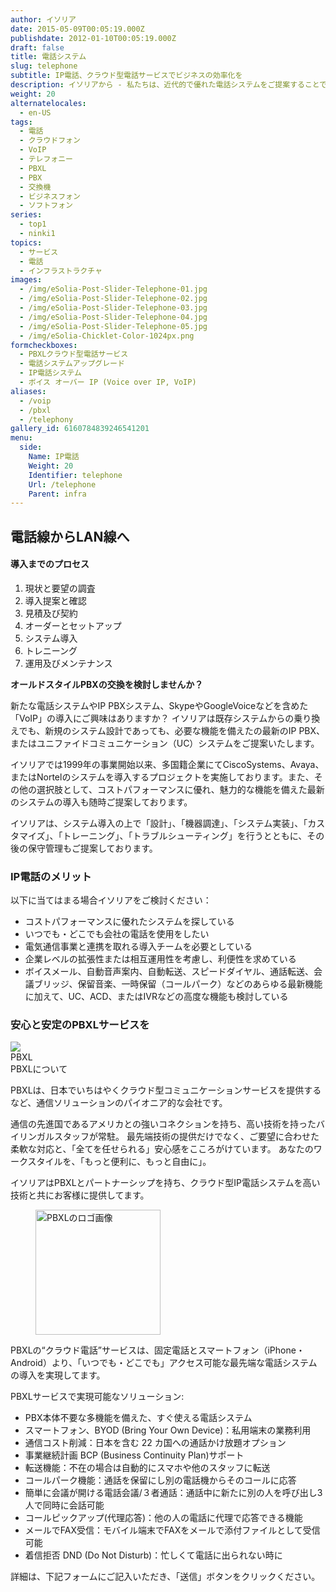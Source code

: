 ```yaml
---
author: イソリア
date: 2015-05-09T00:05:19.000Z
publishdate: 2012-01-10T00:05:19.000Z
draft: false
title: 電話システム
slug: telephone
subtitle: IP電話、クラウド型電話サービスでビジネスの効率化を
description: イソリアから - 私たちは、近代的で優れた電話システムをご提案することでお客様のコストを削減し、生産効率を高めます。クラウド型電話サービスが利用可能に。
weight: 20
alternatelocales:
  - en-US
tags:
  - 電話
  - クラウドフォン
  - VoIP
  - テレフォニー
  - PBXL
  - PBX
  - 交換機
  - ビジネスフォン
  - ソフトフォン
series:
  - top1
  - ninki1
topics:
  - サービス
  - 電話
  - インフラストラクチャ
images:
  - /img/eSolia-Post-Slider-Telephone-01.jpg
  - /img/eSolia-Post-Slider-Telephone-02.jpg
  - /img/eSolia-Post-Slider-Telephone-03.jpg
  - /img/eSolia-Post-Slider-Telephone-04.jpg
  - /img/eSolia-Post-Slider-Telephone-05.jpg
  - /img/eSolia-Chicklet-Color-1024px.png
formcheckboxes:
  - PBXLクラウド型電話サービス
  - 電話システムアップグレード
  - IP電話システム
  - ボイス オーバー IP (Voice over IP, VoIP)
aliases:
  - /voip
  - /pbxl
  - /telephony
gallery_id: 6160784839246541201
menu:
  side:
    Name: IP電話
    Weight: 20
    Identifier: telephone
    Url: /telephone
    Parent: infra
---
```


## 電話線からLAN線へ

<div class="esolia-card-panel blue darken-4 z-depth-1">
  <h4 class="center green-text text-accent-3">導入までのプロセス</h4>
    <ol>
      <li class="white-text">現状と要望の調査</li>
      <li class="white-text">導入提案と確認</li>
      <li class="white-text">見積及び契約</li>
      <li class="white-text">オーダーとセットアップ</li>
      <li class="white-text">システム導入</li>
      <li class="white-text">トレニーング</li>
      <li class="white-text">運用及びメンテナンス</li>
    </ol>
</div>

**オールドスタイルPBXの交換を検討しませんか？**

新たな電話システムやIP PBXシステム、SkypeやGoogleVoiceなどを含めた「VoIP」の導入にご興味はありますか？
イソリアは既存システムからの乗り換えでも、新規のシステム設計であっても、必要な機能を備えたの最新のIP PBX、またはユニファイドコミュニケーション（UC）システムをご提案いたします。

イソリアでは1999年の事業開始以来、多国籍企業にてCiscoSystems、Avaya、またはNortelのシステムを導入するプロジェクトを実施しております。また、その他の選択肢として、コストパフォーマンスに優れ、魅力的な機能を備えた最新のシステムの導入も随時ご提案しております。

イソリアは、システム導入の上で「設計」、「機器調達」、「システム実装」、「カスタマイズ」、「トレーニング」、「トラブルシューティング」を行うとともに、その後の保守管理もご提案しております。

### IP電話のメリット

以下に当てはまる場合イソリアをご検討ください：

* コストパフォーマンスに優れたシステムを探している
* いつでも・どこでも会社の電話を使用をしたい
* 電気通信事業と連携を取れる導入チームを必要としている
* 企業レベルの拡張性または相互運用性を考慮し、利便性を求めている
* ボイスメール、自動音声案内、自動転送、スピードダイヤル、通話転送、会議ブリッジ、保留音楽、一時保留（コールパーク）などのあらゆる最新機能に加えて、UC、ACD、またはIVRなどの高度な機能も検討している

### 安心と安定のPBXLサービスを

<div class="card">
  <div class="card-image waves-effect waves-block waves-light">
    <img class="activator" src="/img/eSolia-Post-Slider-Office-Moves-01.jpg">
  </div>
  <div class="card-content">
    <span class="card-title activator grey-text text-darken-4">PBXL <i class="mdi-navigation-more-vert right green-text text-accent-3"></i></span>
  </div>
  <div class="card-reveal">
    <span class="card-title grey-text text-darken-4">PBXLについて <i class="mdi-navigation-close right red-text text-accent-3"></i></span>
    <p>PBXLは、日本でいちはやくクラウド型コミュニケーションサービスを提供するなど、通信ソリューションのパイオニア的な会社です。</p><p>通信の先進国であるアメリカとの強いコネクションを持ち、高い技術を持ったバイリンガルスタッフが常駐。
最先端技術の提供だけでなく、ご要望に合わせた柔軟な対応と、「全てを任せられる」安心感をこころがけています。
あなたのワークスタイルを、「もっと便利に、もっと自由に」。</p>
  </div>
</div>

イソリアはPBXLとパートナーシップを持ち、クラウド型IP電話システムを高い技術と共にお客様に提供してます。

<figure class="image-container">
<img class="materialboxed right responsive-img" width="200" data-caption="イソリアのパートナーのPBXLロゴ" alt="PBXLのロゴ画像" src="/img/pbxl-logo.png" >
</figure>

PBXLの“クラウド電話”サービスは、固定電話とスマートフォン（iPhone・Android）より、「いつでも・どこでも」アクセス可能な最先端な電話システムの導入を実現してます。

PBXLサービスで実現可能なソリューション:

* PBX本体不要な多機能を備えた、すぐ使える電話システム
* スマートフォン、BYOD (Bring Your Own Device)：私用端末の業務利用
* 通信コスト削減：日本を含む 22 カ国への通話かけ放題オプション
* 事業継続計画 BCP (Business Continuity Plan)サポート
* 転送機能：不在の場合は自動的にスマホや他のスタッフに転送
* コールパーク機能：通話を保留にし別の電話機からそのコールに応答
* 簡単に会議が開ける電話会議/３者通話：通話中に新たに別の人を呼び出し3人で同時に会話可能
* コールピックアップ(代理応答)：他の人の電話に代理で応答できる機能
* メールでFAX受信：モバイル端末でFAXをメールで添付ファイルとして受信可能
* 着信拒否 DND (Do Not Disturb)：忙しくて電話に出られない時に

詳細は、下記フォームにご記入いただき、「送信」ボタンをクリックください。
